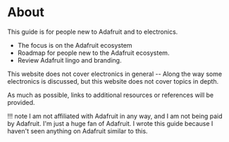 # About


This guide is for people new to Adafruit and to electronics.  

- The focus is on the Adafruit ecosystem 
- Roadmap for people new to the Adafruit ecosystem.  
- Review Adafruit lingo and branding.  

This website does not cover electronics in general --  Along the way some electronics is discussed, but this website does not cover topics in depth.  

As much as possible, links to additional resources or references will be provided.

!!! note
    I am not affiliated with Adafruit in any way, and I am not being paid by Adafruit.  I'm just a huge fan of Adafruit.  I wrote this guide because I haven't seen anything on Adafruit similar to this.
